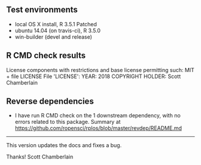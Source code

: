 ## Test environments

* local OS X install, R 3.5.1 Patched
* ubuntu 14.04 (on travis-ci), R 3.5.0
* win-builder (devel and release)

## R CMD check results

  License components with restrictions and base license permitting such:
    MIT + file LICENSE
  File 'LICENSE':
    YEAR: 2018
    COPYRIGHT HOLDER: Scott Chamberlain

## Reverse dependencies

* I have run R CMD check on the 1 downstream dependency, with no errors
  related to this package. Summary at
  <https://github.com/ropensci/rplos/blob/master/revdep/README.md>

----------

This version updates the docs and fixes a bug.

Thanks!
Scott Chamberlain
